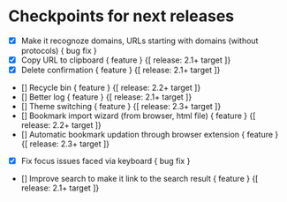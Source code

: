 # Checkpoints for next releases

- [x] Make it recognoze domains, URLs starting with domains (without protocols) { bug fix }
- [x] Copy URL to clipboard { feature } {[ release: 2.1+ target ]}
- [x] Delete confirmation { feature } {[ release: 2.1+ target ]}
- [] Recycle bin { feature } {[ release: 2.2+ target ]}
- [] Better log { feature } {[ release: 2.1+ target ]}
- [] Theme switching { feature } {[ release: 2.3+ target ]}
- [] Bookmark import wizard (from browser, html file) { feature } {[ release: 2.2+ target ]}
- [] Automatic bookmark updation through browser extension { feature } {[ release: 2.3+ target ]}
- [x] Fix focus issues faced via keyboard { bug fix }
- [] Improve search to make it link to the search result { feature } {[ release: 2.1+ target ]}
